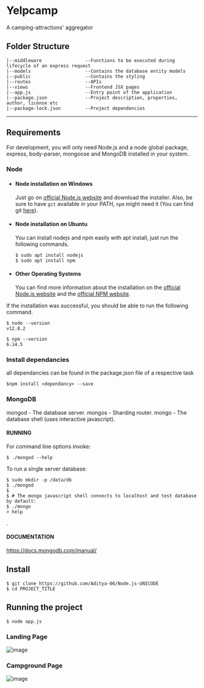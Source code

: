 # Yelpcamp
A camping-attractions' aggregator

## Folder Structure
```
|--middleware                --Functions to be executed during lifecycle of an express request
|--models                    --Contains the database entity models
|--public                    --Contains the styling
|--routes                    --APIs
|--views                     --Frontend JSX pages
|--app.js                    --Entry point of the application
|--package.json              --Project description, properties, author, license etc      
|--package-lock.json         --Project dependencies
```


---
## Requirements

For development, you will only need Node.js and a node global package, express, body-parser, mongoose and MongoDB installed in your system.

### Node
- #### Node installation on Windows

  Just go on [official Node.js website](https://nodejs.org/) and download the installer.
Also, be sure to have `git` available in your PATH, `npm` might need it (You can find git [here](https://git-scm.com/)).

- #### Node installation on Ubuntu

  You can install nodejs and npm easily with apt install, just run the following commands.

      $ sudo apt install nodejs
      $ sudo apt install npm

- #### Other Operating Systems
  You can find more information about the installation on the [official Node.js website](https://nodejs.org/) and the [official NPM website](https://npmjs.org/).
   

If the installation was successful, you should be able to run the following command.

    $ node --version
    v12.8.2

    $ npm --version
    6.14.5


### Install  dependancies
all dependancies can be found in the package.json file of a respective task

    $npm install <dependancy> --save

### MongoDB

  mongod - The database server.
  mongos - Sharding router.
  mongo  - The database shell (uses interactive javascript).

#### RUNNING

  For command line options invoke:

    $ ./mongod --help

  To run a single server database:

    $ sudo mkdir -p /data/db
    $ ./mongod
    $
    $ # The mongo javascript shell connects to localhost and test database by default:
    $ ./mongo
    > help

.

#### DOCUMENTATION

  https://docs.mongodb.com/manual/


## Install

    $ git clone https://github.com/Aditya-06/Node.js-UNICODE
    $ cd PROJECT_TITLE
   

## Running the project

    $ node app.js

### Landing Page

![image](https://user-images.githubusercontent.com/56297484/101285996-32541180-380e-11eb-917d-38ca9044ee67.png)

### Campground Page

![image](https://user-images.githubusercontent.com/56297484/101286085-9e367a00-380e-11eb-8fef-399417698d09.png)
